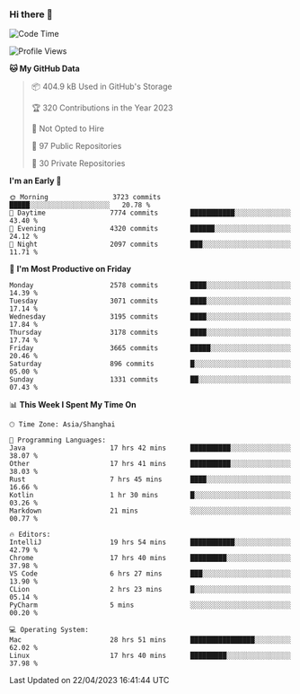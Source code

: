 ### Hi there 👋

<!--
**qbosen/qbosen** is a ✨ _special_ ✨ repository because its `README.md` (this file) appears on your GitHub profile.

Here are some ideas to get you started:

- 🔭 I’m currently working on ...
- 🌱 I’m currently learning ...
- 👯 I’m looking to collaborate on ...
- 🤔 I’m looking for help with ...
- 💬 Ask me about ...
- 📫 How to reach me: ...
- 😄 Pronouns: ...
- ⚡ Fun fact: ...
-->

<!--START_SECTION:waka-->
![Code Time](http://img.shields.io/badge/Code%20Time-1%2C905%20hrs%201%20min-blue)

![Profile Views](http://img.shields.io/badge/Profile%20Views-1-blue)

**🐱 My GitHub Data** 

> 📦 404.9 kB Used in GitHub's Storage 
 > 
> 🏆 320 Contributions in the Year 2023
 > 
> 🚫 Not Opted to Hire
 > 
> 📜 97 Public Repositories 
 > 
> 🔑 30 Private Repositories 
 > 
**I'm an Early 🐤** 

```text
🌞 Morning                3723 commits        █████░░░░░░░░░░░░░░░░░░░░   20.78 % 
🌆 Daytime                7774 commits        ███████████░░░░░░░░░░░░░░   43.40 % 
🌃 Evening                4320 commits        ██████░░░░░░░░░░░░░░░░░░░   24.12 % 
🌙 Night                  2097 commits        ███░░░░░░░░░░░░░░░░░░░░░░   11.71 % 
```
📅 **I'm Most Productive on Friday** 

```text
Monday                   2578 commits        ████░░░░░░░░░░░░░░░░░░░░░   14.39 % 
Tuesday                  3071 commits        ████░░░░░░░░░░░░░░░░░░░░░   17.14 % 
Wednesday                3195 commits        ████░░░░░░░░░░░░░░░░░░░░░   17.84 % 
Thursday                 3178 commits        ████░░░░░░░░░░░░░░░░░░░░░   17.74 % 
Friday                   3665 commits        █████░░░░░░░░░░░░░░░░░░░░   20.46 % 
Saturday                 896 commits         █░░░░░░░░░░░░░░░░░░░░░░░░   05.00 % 
Sunday                   1331 commits        ██░░░░░░░░░░░░░░░░░░░░░░░   07.43 % 
```


📊 **This Week I Spent My Time On** 

```text
🕑︎ Time Zone: Asia/Shanghai

💬 Programming Languages: 
Java                     17 hrs 42 mins      ██████████░░░░░░░░░░░░░░░   38.07 % 
Other                    17 hrs 41 mins      ██████████░░░░░░░░░░░░░░░   38.03 % 
Rust                     7 hrs 45 mins       ████░░░░░░░░░░░░░░░░░░░░░   16.66 % 
Kotlin                   1 hr 30 mins        █░░░░░░░░░░░░░░░░░░░░░░░░   03.26 % 
Markdown                 21 mins             ░░░░░░░░░░░░░░░░░░░░░░░░░   00.77 % 

🔥 Editors: 
IntelliJ                 19 hrs 54 mins      ███████████░░░░░░░░░░░░░░   42.79 % 
Chrome                   17 hrs 40 mins      █████████░░░░░░░░░░░░░░░░   37.98 % 
VS Code                  6 hrs 27 mins       ███░░░░░░░░░░░░░░░░░░░░░░   13.90 % 
CLion                    2 hrs 23 mins       █░░░░░░░░░░░░░░░░░░░░░░░░   05.14 % 
PyCharm                  5 mins              ░░░░░░░░░░░░░░░░░░░░░░░░░   00.20 % 

💻 Operating System: 
Mac                      28 hrs 51 mins      ████████████████░░░░░░░░░   62.02 % 
Linux                    17 hrs 40 mins      █████████░░░░░░░░░░░░░░░░   37.98 % 
```


 Last Updated on 22/04/2023 16:41:44 UTC
<!--END_SECTION:waka-->
